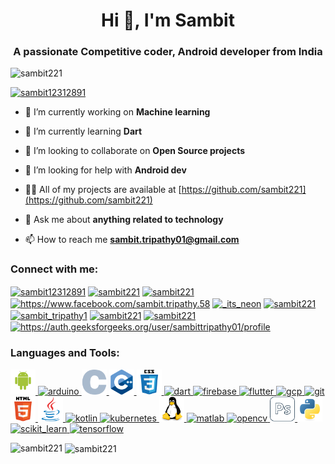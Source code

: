 <h1 align="center">Hi 👋, I'm Sambit</h1>
<h3 align="center">A passionate Competitive coder, Android developer from India</h3>

<p align="left"> <img src="https://komarev.com/ghpvc/?username=sambit221&label=Profile%20views&color=0e75b6&style=flat" alt="sambit221" /> </p>

<p align="left"> <a href="https://twitter.com/sambit12312891" target="blank"><img src="https://img.shields.io/twitter/follow/sambit12312891?logo=twitter&style=for-the-badge" alt="sambit12312891" /></a> </p>

- 🔭 I’m currently working on **Machine learning**

- 🌱 I’m currently learning **Dart**

- 👯 I’m looking to collaborate on **Open Source projects**

- 🤝 I’m looking for help with **Android dev**

- 👨‍💻 All of my projects are available at [https://github.com/sambit221](https://github.com/sambit221)

- 💬 Ask me about **anything related to technology**

- 📫 How to reach me **sambit.tripathy01@gmail.com**

<h3 align="left">Connect with me:</h3>
<p align="left">
<a href="https://twitter.com/sambit12312891" target="blank"><img align="center" src="https://cdn.jsdelivr.net/npm/simple-icons@3.0.1/icons/twitter.svg" alt="sambit12312891" height="30" width="40" /></a>
<a href="https://stackoverflow.com/users/sambit221" target="blank"><img align="center" src="https://cdn.jsdelivr.net/npm/simple-icons@3.0.1/icons/stackoverflow.svg" alt="sambit221" height="30" width="40" /></a>
<a href="https://kaggle.com/sambit221" target="blank"><img align="center" src="https://cdn.jsdelivr.net/npm/simple-icons@3.0.1/icons/kaggle.svg" alt="sambit221" height="30" width="40" /></a>
<a href="https://fb.com/https://www.facebook.com/sambit.tripathy.58" target="blank"><img align="center" src="https://cdn.jsdelivr.net/npm/simple-icons@3.0.1/icons/facebook.svg" alt="https://www.facebook.com/sambit.tripathy.58" height="30" width="40" /></a>
<a href="https://instagram.com/_its_neon" target="blank"><img align="center" src="https://cdn.jsdelivr.net/npm/simple-icons@3.0.1/icons/instagram.svg" alt="_its_neon" height="30" width="40" /></a>
<a href="https://www.codechef.com/users/sambit221" target="blank"><img align="center" src="https://cdn.jsdelivr.net/npm/simple-icons@3.1.0/icons/codechef.svg" alt="sambit221" height="30" width="40" /></a>
<a href="https://www.hackerrank.com/sambit_tripathy1" target="blank"><img align="center" src="https://cdn.jsdelivr.net/npm/simple-icons@3.0.1/icons/hackerrank.svg" alt="sambit_tripathy1" height="30" width="40" /></a>
<a href="https://codeforces.com/profile/sambit221" target="blank"><img align="center" src="https://cdn.jsdelivr.net/npm/simple-icons@3.0.1/icons/codeforces.svg" alt="sambit221" height="30" width="40" /></a>
<a href="https://www.leetcode.com/sambit221" target="blank"><img align="center" src="https://cdn.jsdelivr.net/npm/simple-icons@3.0.1/icons/leetcode.svg" alt="sambit221" height="30" width="40" /></a>
<a href="https://auth.geeksforgeeks.org/user/https://auth.geeksforgeeks.org/user/sambittripathy01/profile" target="blank"><img align="center" src="https://cdn.jsdelivr.net/npm/simple-icons@3.0.1/icons/geeksforgeeks.svg" alt="https://auth.geeksforgeeks.org/user/sambittripathy01/profile" height="30" width="40" /></a>
</p>

<h3 align="left">Languages and Tools:</h3>
<p align="left"> <a href="https://developer.android.com" target="_blank"> <img src="https://raw.githubusercontent.com/devicons/devicon/master/icons/android/android-original-wordmark.svg" alt="android" width="40" height="40"/> </a> <a href="https://www.arduino.cc/" target="_blank"> <img src="https://cdn.worldvectorlogo.com/logos/arduino-1.svg" alt="arduino" width="40" height="40"/> </a> <a href="https://www.cprogramming.com/" target="_blank"> <img src="https://raw.githubusercontent.com/devicons/devicon/master/icons/c/c-original.svg" alt="c" width="40" height="40"/> </a> <a href="https://www.w3schools.com/cpp/" target="_blank"> <img src="https://raw.githubusercontent.com/devicons/devicon/master/icons/cplusplus/cplusplus-original.svg" alt="cplusplus" width="40" height="40"/> </a> <a href="https://www.w3schools.com/css/" target="_blank"> <img src="https://raw.githubusercontent.com/devicons/devicon/master/icons/css3/css3-original-wordmark.svg" alt="css3" width="40" height="40"/> </a> <a href="https://dart.dev" target="_blank"> <img src="https://www.vectorlogo.zone/logos/dartlang/dartlang-icon.svg" alt="dart" width="40" height="40"/> </a> <a href="https://firebase.google.com/" target="_blank"> <img src="https://www.vectorlogo.zone/logos/firebase/firebase-icon.svg" alt="firebase" width="40" height="40"/> </a> <a href="https://flutter.dev" target="_blank"> <img src="https://www.vectorlogo.zone/logos/flutterio/flutterio-icon.svg" alt="flutter" width="40" height="40"/> </a> <a href="https://cloud.google.com" target="_blank"> <img src="https://www.vectorlogo.zone/logos/google_cloud/google_cloud-icon.svg" alt="gcp" width="40" height="40"/> </a> <a href="https://git-scm.com/" target="_blank"> <img src="https://www.vectorlogo.zone/logos/git-scm/git-scm-icon.svg" alt="git" width="40" height="40"/> </a> <a href="https://www.w3.org/html/" target="_blank"> <img src="https://raw.githubusercontent.com/devicons/devicon/master/icons/html5/html5-original-wordmark.svg" alt="html5" width="40" height="40"/> </a> <a href="https://www.java.com" target="_blank"> <img src="https://raw.githubusercontent.com/devicons/devicon/master/icons/java/java-original.svg" alt="java" width="40" height="40"/> </a> <a href="https://kotlinlang.org" target="_blank"> <img src="https://www.vectorlogo.zone/logos/kotlinlang/kotlinlang-icon.svg" alt="kotlin" width="40" height="40"/> </a> <a href="https://kubernetes.io" target="_blank"> <img src="https://www.vectorlogo.zone/logos/kubernetes/kubernetes-icon.svg" alt="kubernetes" width="40" height="40"/> </a> <a href="https://www.linux.org/" target="_blank"> <img src="https://raw.githubusercontent.com/devicons/devicon/master/icons/linux/linux-original.svg" alt="linux" width="40" height="40"/> </a> <a href="https://www.mathworks.com/" target="_blank"> <img src="https://raw.githubusercontent.com/simple-icons/simple-icons/master/icons/mathworks.svg" alt="matlab" width="40" height="40"/> </a> <a href="https://opencv.org/" target="_blank"> <img src="https://www.vectorlogo.zone/logos/opencv/opencv-icon.svg" alt="opencv" width="40" height="40"/> </a> <a href="https://www.photoshop.com/en" target="_blank"> <img src="https://raw.githubusercontent.com/devicons/devicon/master/icons/photoshop/photoshop-line.svg" alt="photoshop" width="40" height="40"/> </a> <a href="https://www.python.org" target="_blank"> <img src="https://raw.githubusercontent.com/devicons/devicon/master/icons/python/python-original.svg" alt="python" width="40" height="40"/> </a> <a href="https://scikit-learn.org/" target="_blank"> <img src="https://upload.wikimedia.org/wikipedia/commons/0/05/Scikit_learn_logo_small.svg" alt="scikit_learn" width="40" height="40"/> </a> <a href="https://www.tensorflow.org" target="_blank"> <img src="https://www.vectorlogo.zone/logos/tensorflow/tensorflow-icon.svg" alt="tensorflow" width="40" height="40"/> </a> </p>

<p><img align="left" src="https://github-readme-stats.vercel.app/api/top-langs?username=sambit221&show_icons=true&locale=en&layout=compact" alt="sambit221" /></p>

<p>&nbsp;<img align="center" src="https://github-readme-stats.vercel.app/api?username=sambit221&show_icons=true&locale=en" alt="sambit221" /></p>

